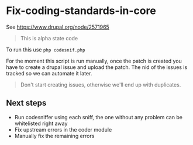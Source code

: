 # Fix-coding-standards-in-core

See https://www.drupal.org/node/2571965

> This is alpha state code

To run this use ```php codesnif.php```

For the moment this script is run manually, once the patch is created you have to create a drupal issue and upload the patch.
The nid of the issues is tracked so we can automate it later.

> Don't start creating issues, otherwise we'll end up with duplicates.

## Next steps

- Run codesniffer using each sniff, the one without any problem can be whitelisted right away
- Fix upstream errors in the coder module
- Manually fix the remaining errors
